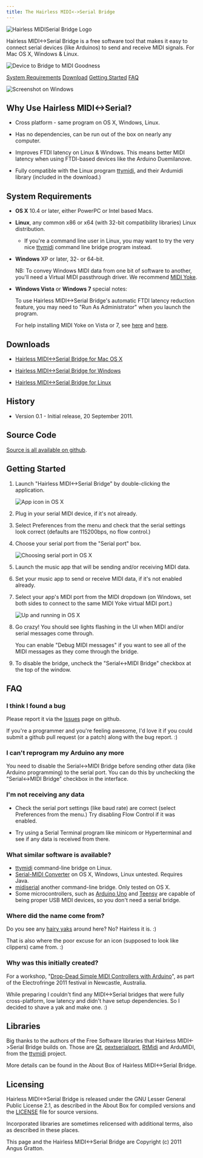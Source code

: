 ```yaml
---
title: The Hairless MIDI<->Serial Bridge
---
```

<link href="markdown.css" rel="stylesheet"></link>

<p class="centered"><img src="images/logo.png" alt="Hairless MIDISerial Bridge Logo" /></p>

Hairless MIDI<->Serial Bridge is a free software tool that makes it easy to connect serial devices (like Arduinos) to send and receive MIDI signals. For Mac OS X, Windows & Linux.

<p class="centered"><img src="images/diagram.png" alt="Device to Bridge to MIDI Goodness" /></p>

<p class="centered"><a href="#system_requirements">System Requirements</a>  <a href="#downloads">Download</a>  <a href="#getting_started">Getting Started</a>  <a href="#FAQ">FAQ</a></p>

<img src="images/windows.png" alt="Screenshot on Windows" />

## Why Use Hairless MIDI<->Serial?

* Cross platform - same program on OS X, Windows, Linux.

* Has no dependencies, can be run out of the box on nearly any computer.

* Improves FTDI latency on Linux & Windows.  This means better MIDI latency when using FTDI-based devices like the Arduino Duemilanove.

* Fully compatible with the Linux program  [ttymidi](http://www.varal.org/ttymidi/), and their Ardumidi library (included in the download.)

## System Requirements

* **OS X** 10.4 or later, either PowerPC or Intel based Macs.

* **Linux**, any common x86 or x64 (with 32-bit compatibility libraries) Linux distribution.

    * If you're a command line user in Linux, you may want to try the very nice [ttymidi](http://www.varal.org/ttymidi/) command line bridge program instead.

* **Windows** XP or later, 32- or 64-bit. 

    NB: To convey Windows MIDI data from one bit of software to another, you'll need a Virtual MIDI passthrough driver. We recommend [MIDI Yoke](http://www.midiox.com/myoke.htm).

* **Windows Vista** or **Windows 7** special notes:

    To use Hairless MIDI<->Serial Bridge's automatic FTDI latency reduction feature, you may need to "Run As Administrator" when you launch the program.

    For help installing MIDI Yoke on Vista or 7, see [here](http://help.touch-able.com/kb/installation/midi-yoke-installation-on-windows-vista-or-windows-7) and [here](http://www.midiox.com/cgi/yabb/YaBB.pl?board=myokent;action=display;num=1299166667).


## Downloads

* [Hairless MIDI<->Serial Bridge for Mac OS X](https://github.com/downloads/projectgus/hairless-midiserial/hairless-midiserial-0.1-macosx.zip)

* [Hairless MIDI<->Serial Bridge for Windows](https://github.com/downloads/projectgus/hairless-midiserial/hairless-midiserial-0.1-windows.zip)

* [Hairless MIDI<->Serial Bridge for Linux](https://github.com/downloads/projectgus/hairless-midiserial/hairless-midiserial-0.1-linux.tgz)


## History

* Version 0.1 - Initial release, 20 September 2011.


## Source Code

[Source is all available on github](https://github.com/projectgus/hairless-midiserial).


## Getting Started

1. Launch "Hairless MIDI<->Serial Bridge" by double-clicking the application.

    <img src="images/osx1.png" alt="App icon in OS X" />

2. Plug in your serial MIDI device, if it's not already.

3. Select Preferences from the menu and check that the serial settings
look correct (defaults are 115200bps, no flow control.)

4. Choose your serial port from the "Serial port" box.

    <img src="images/osx2.png" alt="Choosing serial port in OS X" />

6. Launch the music app that will be sending and/or receiving MIDI data.

7. Set your music app to send or receive MIDI data, if it's not enabled already.

8. Select your app's MIDI port from the MIDI dropdown (on Windows, set both sides to
connect to the same MIDI Yoke virtual MIDI port.)

    <img src="images/osx3.png" alt="Up and running in OS X" />

9. Go crazy! You should see lights flashing in the UI when MIDI and/or
serial messages come through.

    You can enable "Debug MIDI messages" if you want to see all of the
    MIDI messages as they come through the bridge.

10. To disable the bridge, uncheck the "Serial<->MIDI Bridge" checkbox
at the top of the window.


## FAQ

### I think I found a bug

Please report it via the
[Issues](https://github.com/projectgus/hairless-midiserial/issues)
page on github.

If you're a programmer and you're feeling awesome, I'd love it if you
could submit a github pull request (or a patch) along with the bug
report. :)


### I can't reprogram my Arduino any more

You need to disable the Serial<->MIDI Bridge before sending other data
(like Arduino programming) to the serial port. You can do this by
unchecking the "Serial<->MIDI Bridge" checkbox in the interface.


### I'm not receiving any data

* Check the serial port settings (like baud rate) are correct (select
  Preferences from the menu.) Try disabling Flow Control if it was
  enabled.

* Try using a Serial Terminal program like minicom or Hyperterminal
  and see if any data is received from there.


### What similar software is available?

* [ttymidi](http://www.varal.org/ttymidi/) command-line bridge on Linux.
* [Serial-MIDI Converter](http://spikenzielabs.com/SpikenzieLabs/Serial_MIDI.html) on OS X, Windows, Linux untested. Requires Java.
* [midiserial](http://blipbox.org/blog/projects/midiserial/) another command-line bridge. Only tested on OS X.
* Some microcontrollers, such as [Arduino Uno](http://code.google.com/p/hiduino/) and [Teensy](http://www.pjrc.com/teensy/td_midi.html) are capable of being proper USB MIDI devices, so you don't need a serial bridge.

### Where did the name come from?

Do you see any [hairy
yaks](http://projects.csail.mit.edu/gsb/old-archive/gsb-archive/gsb2000-02-11.html) around
here? No? Hairless it is. :)

That is also where the poor excuse for an icon (supposed to look like clippers) came from. :)


### Why was this initially created?

For a workshop, "[Drop-Dead Simple MIDI Controllers with
Arduino](http://electrofringe.net/2011/program2011/workshop2011/drop-dead-simple-midi-controllers-with-arduino/)",
as part of the Electrofringe 2011 festival in Newcastle, Australia.

While preparing I couldn't find any MIDI<->Serial bridges that were
fully cross-platform, low latency and didn't have setup
dependencies. So I decided to shave a yak and make one. :)


## Libraries

Big thanks to the authors of the Free Software libraries that Hairless
MIDI<->Serial Bridge builds on. Those are [Qt](qt.nokia.com),
[qextserialport](http://code.google.com/p/qextserialport/),
[RtMidi](http://www.music.mcgill.ca/~gary/rtmidi/) and ArduMIDI, from
the [ttymidi](http://www.varal.org/ttymidi/) project.

More details can be found in the About Box of Hairless MIDI<->Serial Bridge.

## Licensing

Hairless MIDI<->Serial Bridge is released under the GNU Lesser General
Public License 2.1, as described in the About Box for compiled
versions and the
[LICENSE](https://github.com/projectgus/hairless-midiserial/blob/master/LICENSE)
file for source versions.

Incorporated libraries are sometimes relicensed with additional terms,
also as described in these places.


This page and the Hairless MIDI<->Serial Bridge are Copyright (c) 2011 Angus Gratton.